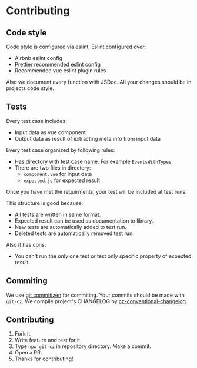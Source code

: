 # Contributing 

## Code style

Code style is configured via eslint. Eslint configured over:
* Airbnb eslint config
* Prettier recommended eslint config
* Recommended vue eslint plugin rules

Also we document every function with JSDoc.
All your changes should be in projects code style.

## Tests

Every test case includes:
* Input data as vue component
* Output data as result of extracting meta info from input data

Every test case organized by following rules:
* Has directory with test case name. For example `EventsWithTypes`.
* There are two files in directory:
    * `component.vue` for input data
    * `expected.js` for expected result

Once you have met the requirments, your test will be included at test runs.

This structure is good because:
* All tests are written in same format.
* Expected result can be used as documentation to library.
* New tests are automatically added to test run.
* Deleted tests are automatically removed test run.

Also it has cons:
* You can't run the only one test or test only specific property of expected result.

## Commiting

We use [git commitizen](https://github.com/commitizen/cz-cli) for commiting. Your commits should be made with `git-cz`. We compile project's CHANGELOG by [cz-conventional-changelog](https://github.com/commitizen/cz-conventional-changelog).

## Contributing

1. Fork it.
2. Write feature and test for it.
3. Type `npx git-cz` in repository directory. Make a commit.
4. Open a PR.
5. Thanks for contributing!
